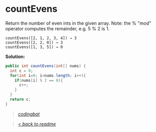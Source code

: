 # countEvens

Return the number of even ints in the given array. Note: the % "mod" operator computes the remainder, e.g. 5 % 2 is 1.

```
countEvens([2, 1, 2, 3, 4]) → 3
countEvens([2, 2, 0]) → 3
countEvens([1, 3, 5]) → 0
```

**Solution:**

```java
public int countEvens(int[] nums) {
  int c = 0;
  for(int i=0; i<nums.length; i++){
    if(nums[i] % 2 == 0){
      c++;
    }
  }
  return c;
}
```

> _[codingbat](https://codingbat.com/prob/p162010)_

> [< _back to readme_](/README.md)